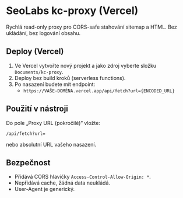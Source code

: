 # SeoLabs kc-proxy (Vercel)

Rychlá read-only proxy pro CORS-safe stahování sitemap a HTML. Bez ukládání, bez logování obsahu.

## Deploy (Vercel)

1) Ve Vercel vytvořte nový projekt a jako zdroj vyberte složku `Documents/kc-proxy`.
2) Deploy bez build kroků (serverless functions).
3) Po nasazení budete mít endpoint:
   - `https://VAŠE-DOMÉNA.vercel.app/api/fetch?url={ENCODED_URL}`

## Použití v nástroji

Do pole „Proxy URL (pokročilé)“ vložte:

```
/api/fetch?url=
```

nebo absolutní URL vašeho nasazení.

## Bezpečnost

- Přidává CORS hlavičky `Access-Control-Allow-Origin: *`.
- Nepřidává cache, žádná data neukládá.
- User-Agent je generický.
